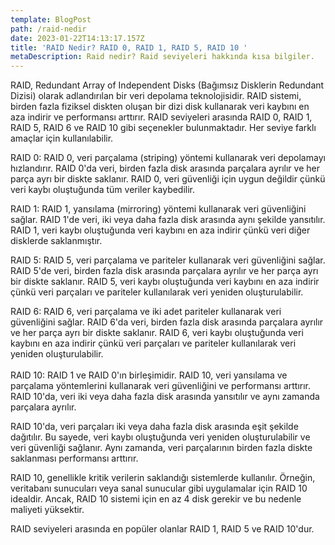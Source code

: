 ```yaml
---
template: BlogPost
path: /raid-nedir
date: 2023-01-22T14:13:17.157Z
title: 'RAID Nedir? RAID 0, RAID 1, RAID 5, RAID 10 '
metaDescription: Raid nedir? Raid seviyeleri hakkında kısa bilgiler.
---
```

RAID, Redundant Array of Independent Disks (Bağımsız Disklerin Redundant Dizisi) olarak adlandırılan bir veri depolama teknolojisidir. RAID sistemi, birden fazla fiziksel diskten oluşan bir dizi disk kullanarak veri kaybını en aza indirir ve performansı arttırır. RAID seviyeleri arasında RAID 0, RAID 1, RAID 5, RAID 6 ve RAID 10 gibi seçenekler bulunmaktadır. Her seviye farklı amaçlar için kullanılabilir.

RAID 0: RAID 0, veri parçalama (striping) yöntemi kullanarak veri depolamayı hızlandırır. RAID 0'da veri, birden fazla disk arasında parçalara ayrılır ve her parça ayrı bir diskte saklanır. RAID 0, veri güvenliği için uygun değildir çünkü veri kaybı oluştuğunda tüm veriler kaybedilir.

RAID 1: RAID 1, yansılama (mirroring) yöntemi kullanarak veri güvenliğini sağlar. RAID 1'de veri, iki veya daha fazla disk arasında aynı şekilde yansıtılır. RAID 1, veri kaybı oluştuğunda veri kaybını en aza indirir çünkü veri diğer disklerde saklanmıştır.

RAID 5: RAID 5, veri parçalama ve pariteler kullanarak veri güvenliğini sağlar. RAID 5'de veri, birden fazla disk arasında parçalara ayrılır ve her parça ayrı bir diskte saklanır. RAID 5, veri kaybı oluştuğunda veri kaybını en aza indirir çünkü veri parçaları ve pariteler kullanılarak veri yeniden oluşturulabilir.

RAID 6: RAID 6, veri parçalama ve iki adet pariteler kullanarak veri güvenliğini sağlar. RAID 6'da veri, birden fazla disk arasında parçalara ayrılır ve her parça ayrı bir diskte saklanır. RAID 6, veri kaybı oluştuğunda veri kaybını en aza indirir çünkü veri parçaları ve pariteler kullanılarak veri yeniden oluşturulabilir.\
\
RAID 10: RAID 1 ve RAID 0'ın birleşimidir. RAID 10, veri yansılama ve parçalama yöntemlerini kullanarak veri güvenliğini ve performansı arttırır. RAID 10'da, veri iki veya daha fazla disk arasında yansıtılır ve aynı zamanda parçalara ayrılır.

RAID 10'da, veri parçaları iki veya daha fazla disk arasında eşit şekilde dağıtılır. Bu sayede, veri kaybı oluştuğunda veri yeniden oluşturulabilir ve veri güvenliği sağlanır. Aynı zamanda, veri parçalarının birden fazla diskte saklanması performansı arttırır.

RAID 10, genellikle kritik verilerin saklandığı sistemlerde kullanılır. Örneğin, veritabanı sunucuları veya sanal sunucular gibi uygulamalar için RAID 10 idealdir. Ancak, RAID 10 sistemi için en az 4 disk gerekir ve bu nedenle maliyeti yüksektir.

RAID seviyeleri arasında en popüler olanlar RAID 1, RAID 5 ve RAID 10'dur.
